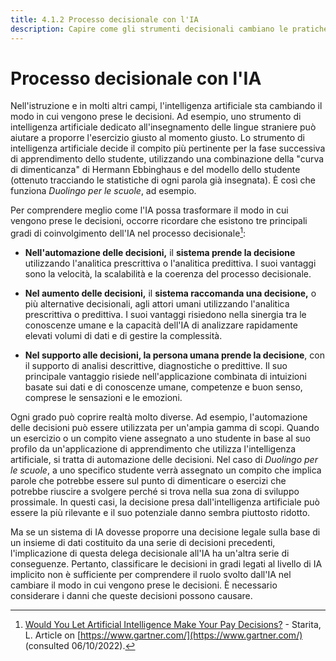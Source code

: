 ```yaml
---
title: 4.1.2 Processo decisionale con l'IA
description: Capire come gli strumenti decisionali cambiano le pratiche, possono migliorarle ma devono essere messi in discussione.
---
```


# Processo decisionale con l'IA

Nell'istruzione e in molti altri campi, l'intelligenza artificiale sta cambiando il modo in cui vengono prese le decisioni. Ad esempio, uno strumento di intelligenza artificiale dedicato all'insegnamento delle lingue straniere può aiutare a proporre l'esercizio giusto al momento giusto.
Lo strumento di intelligenza artificiale decide il compito più pertinente per la fase successiva di apprendimento dello studente, utilizzando una combinazione della "curva di dimenticanza" di Hermann Ebbinghaus e del modello dello studente (ottenuto tracciando le statistiche di ogni parola già insegnata). È così che funziona *Duolingo per le scuole*, ad esempio.

Per comprendere meglio come l'IA possa trasformare il modo in cui vengono prese le decisioni, occorre ricordare che esistono tre principali gradi di coinvolgimento dell'IA nel processo decisionale[^1]:

- **Nell'automazione delle decisioni,** il **sistema prende la decisione** utilizzando l'analitica prescrittiva o l'analitica predittiva. I suoi vantaggi sono la velocità, la scalabilità e la coerenza del processo decisionale.

- **Nel aumento delle decisioni,** il **sistema raccomanda una decisione,** o più alternative decisionali, agli attori umani utilizzando l'analitica prescrittiva o predittiva. I suoi vantaggi risiedono nella sinergia tra le conoscenze umane e la capacità dell'IA di analizzare rapidamente elevati volumi di dati e di gestire la complessità.

- **Nel supporto alle decisioni, la persona umana prende la decisione**, con il supporto di analisi descrittive, diagnostiche o predittive. Il suo principale vantaggio risiede nell'applicazione combinata di intuizioni basate sui dati e di conoscenze umane, competenze e buon senso, comprese le sensazioni e le emozioni.

Ogni grado può coprire realtà molto diverse. Ad esempio, l'automazione delle decisioni può essere utilizzata per un'ampia gamma di scopi. Quando un esercizio o un compito viene assegnato a uno studente in base al suo profilo da un'applicazione di apprendimento che utilizza l'intelligenza artificiale, si tratta di automazione delle decisioni. Nel caso di *Duolingo per le scuole*, a uno specifico studente verrà assegnato un compito che implica parole che potrebbe essere sul punto di dimenticare o esercizi che potrebbe riuscire a svolgere perché si trova nella sua zona di sviluppo prossimale. In questi casi, la decisione presa dall'intelligenza artificiale può essere la più rilevante e il suo potenziale danno sembra piuttosto ridotto.

Ma se un sistema di IA dovesse proporre una decisione legale sulla base di un insieme di dati costituito da una serie di decisioni precedenti, l'implicazione di questa delega decisionale all'IA ha un'altra serie di conseguenze. Pertanto, classificare le decisioni in gradi legati al livello di IA implicito non è sufficiente per comprendere il ruolo svolto dall'IA nel cambiare il modo in cui vengono prese le decisioni. È necessario considerare i danni che queste decisioni possono causare.

[^1]: [Would You Let Artificial Intelligence Make Your Pay Decisions?](https://www.gartner.com/smarterwithgartner/would-you-let-artificial-intelligence-make-your-pay-decisions) - Starita, L. Article on [https://www.gartner.com/](https://www.gartner.com/) (consulted 06/10/2022).
